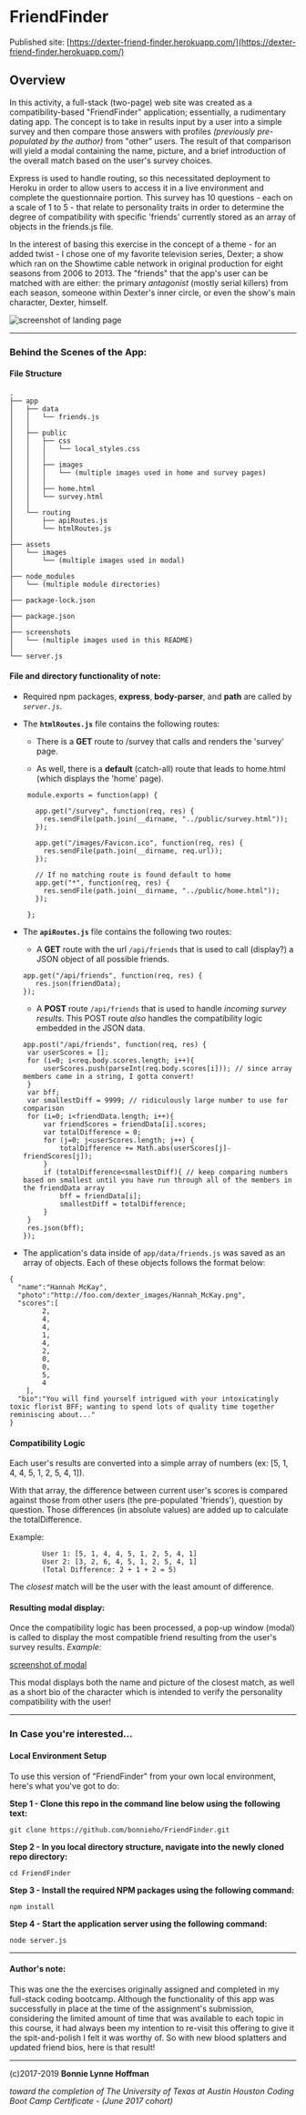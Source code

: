 # FriendFinder

Published site: [https://dexter-friend-finder.herokuapp.com/](https://dexter-friend-finder.herokuapp.com/)

## Overview

In this activity, a full-stack (two-page) web site was created as a compatibility-based "FriendFinder" application; essentially, a rudimentary dating app. The concept is to take in results input by a user into a simple survey and then compare those answers with profiles *(previously pre-populated by the author)* from "other" users. The result of that comparison will yield a modal containing the name, picture, and a brief introduction of the overall match based on the user's survey choices. 

Express is used to handle routing, so this necessitated deployment to Heroku in order to allow users to access it in a live environment and complete the questionnaire portion. This survey has 10 questions - each on a scale of 1 to 5 - that relate to personality traits in order to determine the degree of compatibility with specific 'friends' currently stored as an array of objects in the friends.js file.

In the interest of basing this exercise in the concept of a theme - for an added twist - I chose one of my favorite television series, Dexter; a show which ran on the Showtime cable network in original production for eight seasons from 2006 to 2013. The "friends" that the app's user can be matched with are either: the primary *antagonist* (mostly serial killers) from each season, someone within Dexter's inner circle, or even the show's main character, Dexter, himself.

![screenshot of landing page](screenshots/01_FriendFinder_home.png)

- - -

### Behind the Scenes of the App:

#### File Structure

```
.
├── app
│   ├── data
│   │   └── friends.js
│   │	
│   ├── public
│   │   ├── css
│	│	│   └── local_styles.css
│   │   │
│   │   ├── images
│   │   │   └── (multiple images used in home and survey pages)
│   │   │	
│   │   ├── home.html
│   │   └── survey.html
│   │
│   └── routing
│       ├── apiRoutes.js
│       └── htmlRoutes.js
│
├── assets
│   └── images
│		└── (multiple images used in modal)
│
├── node_modules
│	└── (multiple module directories)
│
├── package-lock.json
│ 
├── package.json
│
├── screenshots
│   └── (multiple images used in this README)
│
└── server.js

```

#### File and directory functionality of note:

* Required npm packages, **express**, **body-parser**, and **path** are called by *`server.js`*.


* The **`htmlRoutes.js`** file contains the following routes:

   * There is a **GET** route to /survey that calls and renders the 'survey' page.

   * As well, there is a **default** (catch-all) route that leads to home.html (which displays the 'home' page).


   ```
	module.exports = function(app) {

	  app.get("/survey", function(req, res) {
	    res.sendFile(path.join(__dirname, "../public/survey.html"));
	  });

	  app.get("/images/Favicon.ico", function(req, res) {
	    res.sendFile(path.join(__dirname, req.url));
	  });

	  // If no matching route is found default to home
	  app.get("*", function(req, res) {
	    res.sendFile(path.join(__dirname, "../public/home.html"));
	  });

	};
   ```

* The **`apiRoutes.js`** file contains the following two routes:

   * A **GET** route with the url `/api/friends` that is used to call (display?) a JSON object of all possible friends.


   ```
   app.get("/api/friends", function(req, res) {
      res.json(friendData);
  });
  ```

   * A **POST** route `/api/friends` that is used to handle *incoming survey results*. This POST route *also* handles the compatibility logic embedded in the JSON data.


   ```
   app.post("/api/friends", function(req, res) {
	var userScores = [];
	for (i=0; i<req.body.scores.length; i++){
		userScores.push(parseInt(req.body.scores[i])); // since array members came in a string, I gotta convert!
	}
	var bff;
	var smallestDiff = 9999; // ridiculously large number to use for comparison
	for (i=0; i<friendData.length; i++){
		var friendScores = friendData[i].scores;
		var totalDifference = 0;
		for (j=0; j<userScores.length; j++) {
			totalDifference += Math.abs(userScores[j]-friendScores[j]);
		}
		if (totalDifference<smallestDiff){ // keep comparing numbers based on smallest until you have run through all of the members in the friendData array
			bff = friendData[i];
			smallestDiff = totalDifference;
		}
	}
	res.json(bff);
  });
  ```

* The application's data inside of `app/data/friends.js` was saved as an array of objects. Each of these objects follows the format below: 

```
{
  "name":"Hannah McKay",
  "photo":"http://foo.com/dexter_images/Hannah_McKay.png",
  "scores":[
		2, 
    	4, 
    	4, 
    	1, 
    	4, 
    	2, 
    	0, 
    	0, 
    	5, 
    	4
	],
  "bio":"You will find yourself intrigued with your intoxicatingly toxic florist BFF; wanting to spend lots of quality time together reminiscing about..."
}

```


#### Compatibility Logic

Each user's results are converted into a simple array of numbers (ex: [5, 1, 4, 4, 5, 1, 2, 5, 4, 1]).

With that array, the difference between current user's scores is compared against those from other users (the pre-populated 'friends'), question by question. Those differences (in absolute values) are added up to calculate the totalDifference.

Example:

```
		User 1: [5, 1, 4, 4, 5, 1, 2, 5, 4, 1]
		User 2: [3, 2, 6, 4, 5, 1, 2, 5, 4, 1]
		(Total Difference: 2 + 1 + 2 = 5)
```

The *closest* match will be the user with the least amount of difference.


#### Resulting modal display:

Once the compatibility logic has been processed, a pop-up window (modal) is called to display the most compatible friend resulting from the user's survey results. *Example:*

[screenshot of modal](https://foo.com/foo.png)

This modal displays both the name and picture of the closest match, as well as a short bio of the character which is intended to verify the personality compatibility with the user!


- - -

### In Case you're interested...

#### Local Environment Setup

To use this version of "FriendFinder" from your own local environment, here's what you've got to do:

**Step 1 - Clone this repo in the command line below using the following text:**
```
git clone https://github.com/bonnieho/FriendFinder.git
```
**Step 2 - In you local directory structure, navigate into the newly cloned repo directory:**
```
cd FriendFinder
```
**Step 3 - Install the required NPM packages using the following command:**
```
npm install
```
**Step 4 - Start the application server using the following command:**
```
node server.js
```

- - -

#### Author's note:

This was one the the exercises originally assigned and completed in my full-stack coding bootcamp. Although the functionality of this app was successfully in place at the time of the assignment's submission, considering the limited amount of time that was available to each topic in this course, it had always been my intention to re-visit this offering to give it the spit-and-polish I felt it was worthy of. So with new blood splatters and updated friend bios, here is that result!

- - - 


(c)2017-2019 __Bonnie Lynne Hoffman__ 

*toward the completion of The University of Texas at Austin Houston Coding Boot Camp Certificate - (June 2017 cohort)*

